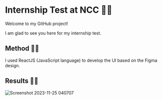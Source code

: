 # Internship Test at NCC 🎉🎉

Welcome to my GitHub project!

I am glad to see you here for my internship test.

## Method 🚧🚧

I used ReactJS (JavaScript language) to develop the UI based on the Figma design.

## Results 🚀🚀

![Screenshot 2023-11-25 040707](https://github.com/TrongTre07/Test_NCC/assets/97241232/72ac4878-a88a-4a01-97d9-a4e85ac0ffe6)
